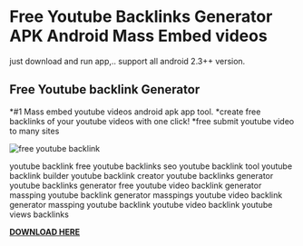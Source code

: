 # Free Youtube Backlinks Generator APK Android Mass Embed videos
just download and run app,.. support all android 2.3++ version.

## Free Youtube backlink Generator 
*#1 Mass embed youtube videos android apk app tool.
*create free backlinks of your youtube videos with one click! 
*free submit youtube video to many sites

![free youtube backlink](https://i.ibb.co/z45wW21/web.png)

youtube backlink free
youtube backlinks seo
youtube backlink tool
youtube backlink builder
youtube backlink creator
youtube backlinks generator
youtube backlinks generator free
youtube video backlink generator
massping youtube backlink generator
masspings youtube video backlink generator
massping youtube backlink
youtube video backlink
youtube views backlinks

[**DOWNLOAD HERE**](https://drive.google.com/uc?export=download&id=1idCqx-OiE7DZ44UqmbfBWPVjAig42o7Z)
